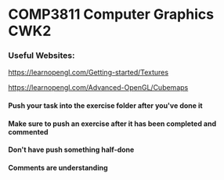 # COMP3811 Computer Graphics CWK2 
### Useful Websites:
https://learnopengl.com/Getting-started/Textures

https://learnopengl.com/Advanced-OpenGL/Cubemaps
#### Push your task into the exercise folder after you've done it 
#### Make sure to push an exercise after it has been completed and commented
#### Don't have push something half-done
#### Comments are understanding  
